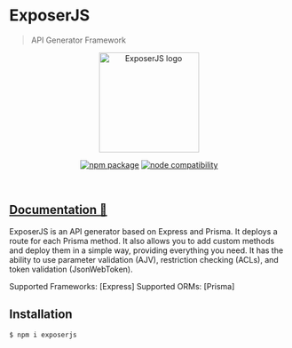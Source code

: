 # ExposerJS

> API Generator Framework

<p align="center">
  <a href="https://exposerjs-docs.onrender.com" target="_blank" rel="noopener noreferrer">
    <img width="180" src="https://exposerjs-docs.onrender.com/logo-s.png" alt="ExposerJS logo">
  </a>
</p>
<p align="center">
  <a href="https://npmjs.com/package/exposerjs"><img src="https://img.shields.io/npm/v/exposerjs.svg" alt="npm package"></a>
  <a href="https://nodejs.org/en/about/previous-releases"><img src="https://img.shields.io/node/v/exposerjs.svg" alt="node compatibility"></a>
</p>
<br/>

## [Documentation 🔗](https://exposerjs-docs.onrender.com)

ExposerJS is an API generator based on Express and Prisma. It deploys a route for each Prisma method.
It also allows you to add custom methods and deploy them in a simple way, providing everything you need.
It has the ability to use parameter validation (AJV), restriction checking (ACLs), and token validation (JsonWebToken).

Supported Frameworks: [Express]
Supported ORMs: [Prisma]

## Installation

```bash
$ npm i exposerjs
```
